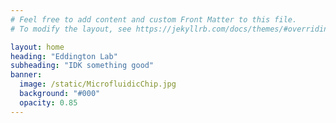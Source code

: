 ```yaml
---
# Feel free to add content and custom Front Matter to this file.
# To modify the layout, see https://jekyllrb.com/docs/themes/#overriding-theme-defaults

layout: home
heading: "Eddington Lab"
subheading: "IDK something good"
banner:
  image: /static/MicrofluidicChip.jpg
  background: "#000"
  opacity: 0.85
---
```



